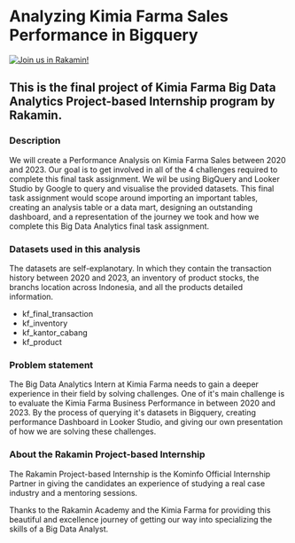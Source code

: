 # Analyzing Kimia Farma Sales Performance in Bigquery 
[![Join us in Rakamin!](https://img.shields.io/badge/Rakamin-program-green)](https://www.rakamin.com/virtual-internship-experience)
## This is the final project of Kimia Farma Big Data Analytics Project-based Internship program by Rakamin.

### Description
We will create a Performance Analysis on Kimia Farma Sales between 2020 and 2023. Our goal is to get involved in all of the 4 challenges required to complete this final task assignment. We wil be using BigQuery and Looker Studio by Google to query and visualise the provided datasets. This final task assignment would scope around importing an important tables, creating an analysis table or a data mart, designing an outstanding dashboard, and a representation of the journey we took and how we complete this Big Data Analytics final task assignment. 

### Datasets used in this analysis
The datasets are self-explanotary. In which they contain the transaction history between 2020 and 2023, an inventory of product stocks, the branchs location across Indonesia, and all the products detailed information.
- kf_final_transaction
- kf_inventory
- kf_kantor_cabang
- kf_product

### Problem statement
The Big Data Analytics Intern at Kimia Farma needs to gain a deeper experience in their field by solving challenges. One of it's main challenge is to evaluate the Kimia Farma Business Performance in between 2020 and 2023. By the process of querying it's datasets in Bigquery, creating performance Dashboard in Looker Studio, and giving our own presentation of how we are solving these challenges.

### About the Rakamin Project-based Internship
The Rakamin Project-based Internship is the Kominfo Official Internship Partner in giving the candidates an experience of studying a real case industry and a mentoring sessions. 

Thanks to the Rakamin Academy and the Kimia Farma for providing this beautiful and excellence journey of getting our way into specializing the skills of a Big Data Analyst. 



